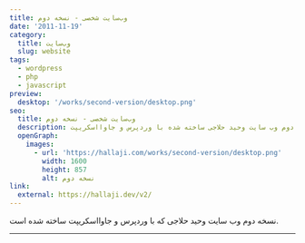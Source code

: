 ```yaml
---
title: وب‌سایت شخصی - نسخه دوم
date: '2011-11-19'
category:
  title: وب‌سایت
  slug: website
tags:
  - wordpress
  - php
  - javascript
preview:
  desktop: '/works/second-version/desktop.png'
seo:
  title: وب‌سایت شخصی - نسخه دوم
  description: نسخه دوم وب سایت وحید حلاجی ساخته شده با وردپرس و جاوااسکریپت
  openGraph:
    images:
      - url: 'https://hallaji.com/works/second-version/desktop.png'
        width: 1600
        height: 857
        alt: نسخه دوم
link:
  external: https://hallaji.dev/v2/
---
```


نسخه دوم وب سایت وحید حلاجی که با وردپرس و جاوااسکریپت ساخته شده است.

---
